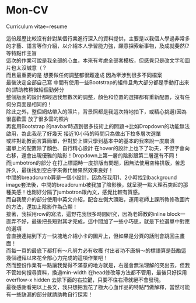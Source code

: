 # Mon-CV
Curriculum vitae=resume
<div>這份履歷比較沒有針對某個行業進行深入的資料提供，主要是以我個人學過非常多的才藝、語言等作介紹，以介紹本人學習能力強，願意探索新事物，及成就斐然(?等特點作主旨</div>
<div>這次的作業可說是我全部的心血，本來有考慮全部套模板，但感覺只是改文字和圖片也太沒誠意（？</div>
<div>而且最重要的是 想要做任何調整都很難達成 因為牽涉到很多不同檔案</div>
<div>最後決定全部自己寫 中間有使用一些Bootstrap的組件旦角大部分都是手動打出來的(請助教稍微給個勤勞分</div>
<div>整個版面的設計都經過我無數次的調整，顏色和位置的選擇都有重新配置，沒有任何分頁面是相同的！</div>
<div>除此之外，整個網站帶入的照片，背景照都是我這次特地拍下，或精心挑選(因為很喜歡雲 放了很多雲的照片</div>
<div>再套用Bootstrap 的navbar時遇到很多技術上的問題->比如Dropdown的功能無法啟用，為此我花了好幾天 接近10小時的時間只為做出下拉多層次選單</div>
<div>或許對助教而言算簡單，但對於上課只學到基本中的基本的我來說一度崩潰</div>
<div>選單上的配置除了顏色、自行精心設計 在hover的設計上也下了功夫，不但字會向右移，還會出現優雅的陰影！Dropdown上第一層的陰影跟第二層還有不同！</div>
<div>而jumbotron的部分 在打上標語時一度排版有問題，因無法使用空格排版，苦思許久，最後找到空白字來做代替果然效果良好！</div>
<div>中間的breadcrumb算是一個小設計，因為在我用1、2小時找到background image套法後，中間的breadcrumb被我加了陰影後，就呈現一點大理石突起的那種美感！也剛好分隔了jumbotron跟內文，感覺比較有質感。</div>
<div>而自我簡介的部分使用中英文介紹，配合左側大頭貼，運用老師上課所教修改圖片的方法，還加上陰影作為凸顯！</div>
<div>接著，我採用row的寫法，這野花我很多時間研究，因為老師教的inline block一直弄不好，最後把長短對其才完成，這中間加了一些小巧思，就是下拉選單中對應的選項</div>
<div>會直接連結到下方一快塊地介紹小卡的圖片上，但如果是分頁的話則會跳回主畫面！</div>
<div>而每一頁的最底下都打有～凡努力必有收穫 付出者功不唐捐～的標語算是鼓勵這幾個禮拜以來花全部心力完成的這項作業吧！</div>
<div>然而整份作業有一點讓我覺得不滿意的地方就是，右邊會無法理解的突出去，但我不管如何搜尋資料，換過min-width 在head修改等方法都不管用，最後只好採用
<div>overflow-x hidden 去除下面的右拉鍵，只要不往右滑就絕不會發現。</div>
<div>最後感謝看完以上長文，我只想把我花了極大心血作品的特點鬥做解釋，當然可能有一些缺漏的部分就請助教自行探索！</div>

